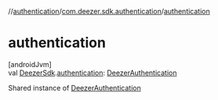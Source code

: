 //[authentication](../../index.md)/[com.deezer.sdk.authentication](index.md)/[authentication](authentication.md)

# authentication

[androidJvm]\
val [DeezerSdk](../com.deezer.sdk/-deezer-sdk/index.md).[authentication](authentication.md): [DeezerAuthentication](../../../authentication/com.deezer.sdk.authentication/-deezer-authentication/index.md)

Shared instance of [DeezerAuthentication](../../../authentication/com.deezer.sdk.authentication/-deezer-authentication/index.md)

